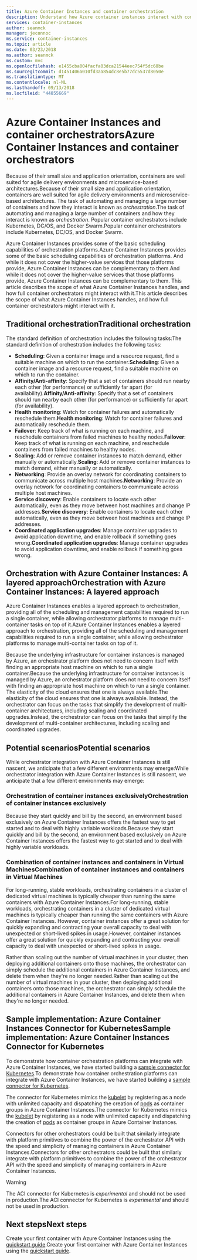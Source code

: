 ```yaml
---
title: Azure Container Instances and container orchestration
description: Understand how Azure container instances interact with container orchestrators.
services: container-instances
author: seanmck
manager: jeconnoc
ms.service: container-instances
ms.topic: article
ms.date: 03/23/2018
ms.author: seanmck
ms.custom: mvc
ms.openlocfilehash: e1455cba004facfa03dca21544eec754f5dc60be
ms.sourcegitcommit: d1451406a010fd3aa854dc8e5b77dc5537d8050e
ms.translationtype: MT
ms.contentlocale: nl-NL
ms.lasthandoff: 09/13/2018
ms.locfileid: "44855669"
---
```

# <a name="azure-container-instances-and-container-orchestrators"></a><span data-ttu-id="c3f4e-103">Azure Container Instances and container orchestrators</span><span class="sxs-lookup"><span data-stu-id="c3f4e-103">Azure Container Instances and container orchestrators</span></span>

<span data-ttu-id="c3f4e-104">Because of their small size and application orientation, containers are well suited for agile delivery environments and microservice-based architectures.</span><span class="sxs-lookup"><span data-stu-id="c3f4e-104">Because of their small size and application orientation, containers are well suited for agile delivery environments and microservice-based architectures.</span></span> <span data-ttu-id="c3f4e-105">The task of automating and managing a large number of containers and how they interact is known as *orchestration*.</span><span class="sxs-lookup"><span data-stu-id="c3f4e-105">The task of automating and managing a large number of containers and how they interact is known as *orchestration*.</span></span> <span data-ttu-id="c3f4e-106">Popular container orchestrators include Kubernetes, DC/OS, and Docker Swarm.</span><span class="sxs-lookup"><span data-stu-id="c3f4e-106">Popular container orchestrators include Kubernetes, DC/OS, and Docker Swarm.</span></span>

<span data-ttu-id="c3f4e-107">Azure Container Instances provides some of the basic scheduling capabilities of orchestration platforms.</span><span class="sxs-lookup"><span data-stu-id="c3f4e-107">Azure Container Instances provides some of the basic scheduling capabilities of orchestration platforms.</span></span> <span data-ttu-id="c3f4e-108">And while it does not cover the higher-value services that those platforms provide, Azure Container Instances can be complementary to them.</span><span class="sxs-lookup"><span data-stu-id="c3f4e-108">And while it does not cover the higher-value services that those platforms provide, Azure Container Instances can be complementary to them.</span></span> <span data-ttu-id="c3f4e-109">This article describes the scope of what Azure Container Instances handles, and how full container orchestrators might interact with it.</span><span class="sxs-lookup"><span data-stu-id="c3f4e-109">This article describes the scope of what Azure Container Instances handles, and how full container orchestrators might interact with it.</span></span>

## <a name="traditional-orchestration"></a><span data-ttu-id="c3f4e-110">Traditional orchestration</span><span class="sxs-lookup"><span data-stu-id="c3f4e-110">Traditional orchestration</span></span>

<span data-ttu-id="c3f4e-111">The standard definition of orchestration includes the following tasks:</span><span class="sxs-lookup"><span data-stu-id="c3f4e-111">The standard definition of orchestration includes the following tasks:</span></span>

- <span data-ttu-id="c3f4e-112">**Scheduling**: Given a container image and a resource request, find a suitable machine on which to run the container.</span><span class="sxs-lookup"><span data-stu-id="c3f4e-112">**Scheduling**: Given a container image and a resource request, find a suitable machine on which to run the container.</span></span>
- <span data-ttu-id="c3f4e-113">**Affinity/Anti-affinity**: Specify that a set of containers should run nearby each other (for performance) or sufficiently far apart (for availability).</span><span class="sxs-lookup"><span data-stu-id="c3f4e-113">**Affinity/Anti-affinity**: Specify that a set of containers should run nearby each other (for performance) or sufficiently far apart (for availability).</span></span>
- <span data-ttu-id="c3f4e-114">**Health monitoring**: Watch for container failures and automatically reschedule them.</span><span class="sxs-lookup"><span data-stu-id="c3f4e-114">**Health monitoring**: Watch for container failures and automatically reschedule them.</span></span>
- <span data-ttu-id="c3f4e-115">**Failover**: Keep track of what is running on each machine, and reschedule containers from failed machines to healthy nodes.</span><span class="sxs-lookup"><span data-stu-id="c3f4e-115">**Failover**: Keep track of what is running on each machine, and reschedule containers from failed machines to healthy nodes.</span></span>
- <span data-ttu-id="c3f4e-116">**Scaling**: Add or remove container instances to match demand, either manually or automatically.</span><span class="sxs-lookup"><span data-stu-id="c3f4e-116">**Scaling**: Add or remove container instances to match demand, either manually or automatically.</span></span>
- <span data-ttu-id="c3f4e-117">**Networking**: Provide an overlay network for coordinating containers to communicate across multiple host machines.</span><span class="sxs-lookup"><span data-stu-id="c3f4e-117">**Networking**: Provide an overlay network for coordinating containers to communicate across multiple host machines.</span></span>
- <span data-ttu-id="c3f4e-118">**Service discovery**: Enable containers to locate each other automatically, even as they move between host machines and change IP addresses.</span><span class="sxs-lookup"><span data-stu-id="c3f4e-118">**Service discovery**: Enable containers to locate each other automatically, even as they move between host machines and change IP addresses.</span></span>
- <span data-ttu-id="c3f4e-119">**Coordinated application upgrades**: Manage container upgrades to avoid application downtime, and enable rollback if something goes wrong.</span><span class="sxs-lookup"><span data-stu-id="c3f4e-119">**Coordinated application upgrades**: Manage container upgrades to avoid application downtime, and enable rollback if something goes wrong.</span></span>

## <a name="orchestration-with-azure-container-instances-a-layered-approach"></a><span data-ttu-id="c3f4e-120">Orchestration with Azure Container Instances: A layered approach</span><span class="sxs-lookup"><span data-stu-id="c3f4e-120">Orchestration with Azure Container Instances: A layered approach</span></span>

<span data-ttu-id="c3f4e-121">Azure Container Instances enables a layered approach to orchestration, providing all of the scheduling and management capabilities required to run a single container, while allowing orchestrator platforms to manage multi-container tasks on top of it.</span><span class="sxs-lookup"><span data-stu-id="c3f4e-121">Azure Container Instances enables a layered approach to orchestration, providing all of the scheduling and management capabilities required to run a single container, while allowing orchestrator platforms to manage multi-container tasks on top of it.</span></span>

<span data-ttu-id="c3f4e-122">Because the underlying infrastructure for container instances is managed by Azure, an orchestrator platform does not need to concern itself with finding an appropriate host machine on which to run a single container.</span><span class="sxs-lookup"><span data-stu-id="c3f4e-122">Because the underlying infrastructure for container instances is managed by Azure, an orchestrator platform does not need to concern itself with finding an appropriate host machine on which to run a single container.</span></span> <span data-ttu-id="c3f4e-123">The elasticity of the cloud ensures that one is always available.</span><span class="sxs-lookup"><span data-stu-id="c3f4e-123">The elasticity of the cloud ensures that one is always available.</span></span> <span data-ttu-id="c3f4e-124">Instead, the orchestrator can focus on the tasks that simplify the development of multi-container architectures, including scaling and coordinated upgrades.</span><span class="sxs-lookup"><span data-stu-id="c3f4e-124">Instead, the orchestrator can focus on the tasks that simplify the development of multi-container architectures, including scaling and coordinated upgrades.</span></span>

## <a name="potential-scenarios"></a><span data-ttu-id="c3f4e-125">Potential scenarios</span><span class="sxs-lookup"><span data-stu-id="c3f4e-125">Potential scenarios</span></span>

<span data-ttu-id="c3f4e-126">While orchestrator integration with Azure Container Instances is still nascent, we anticipate that a few different environments may emerge:</span><span class="sxs-lookup"><span data-stu-id="c3f4e-126">While orchestrator integration with Azure Container Instances is still nascent, we anticipate that a few different environments may emerge:</span></span>

### <a name="orchestration-of-container-instances-exclusively"></a><span data-ttu-id="c3f4e-127">Orchestration of container instances exclusively</span><span class="sxs-lookup"><span data-stu-id="c3f4e-127">Orchestration of container instances exclusively</span></span>

<span data-ttu-id="c3f4e-128">Because they start quickly and bill by the second, an environment based exclusively on Azure Container Instances offers the fastest way to get started and to deal with highly variable workloads.</span><span class="sxs-lookup"><span data-stu-id="c3f4e-128">Because they start quickly and bill by the second, an environment based exclusively on Azure Container Instances offers the fastest way to get started and to deal with highly variable workloads.</span></span>

### <a name="combination-of-container-instances-and-containers-in-virtual-machines"></a><span data-ttu-id="c3f4e-129">Combination of container instances and containers in Virtual Machines</span><span class="sxs-lookup"><span data-stu-id="c3f4e-129">Combination of container instances and containers in Virtual Machines</span></span>

<span data-ttu-id="c3f4e-130">For long-running, stable workloads, orchestrating containers in a cluster of dedicated virtual machines is typically cheaper than running the same containers with Azure Container Instances.</span><span class="sxs-lookup"><span data-stu-id="c3f4e-130">For long-running, stable workloads, orchestrating containers in a cluster of dedicated virtual machines is typically cheaper than running the same containers with Azure Container Instances.</span></span> <span data-ttu-id="c3f4e-131">However, container instances offer a great solution for quickly expanding and contracting your overall capacity to deal with unexpected or short-lived spikes in usage.</span><span class="sxs-lookup"><span data-stu-id="c3f4e-131">However, container instances offer a great solution for quickly expanding and contracting your overall capacity to deal with unexpected or short-lived spikes in usage.</span></span>

<span data-ttu-id="c3f4e-132">Rather than scaling out the number of virtual machines in your cluster, then deploying additional containers onto those machines, the orchestrator can simply schedule the additional containers in Azure Container Instances, and delete them when they're no longer needed.</span><span class="sxs-lookup"><span data-stu-id="c3f4e-132">Rather than scaling out the number of virtual machines in your cluster, then deploying additional containers onto those machines, the orchestrator can simply schedule the additional containers in Azure Container Instances, and delete them when they're no longer needed.</span></span>

## <a name="sample-implementation-azure-container-instances-connector-for-kubernetes"></a><span data-ttu-id="c3f4e-133">Sample implementation: Azure Container Instances Connector for Kubernetes</span><span class="sxs-lookup"><span data-stu-id="c3f4e-133">Sample implementation: Azure Container Instances Connector for Kubernetes</span></span>

<span data-ttu-id="c3f4e-134">To demonstrate how container orchestration platforms can integrate with Azure Container Instances, we have started building a [sample connector for Kubernetes][aci-connector-k8s].</span><span class="sxs-lookup"><span data-stu-id="c3f4e-134">To demonstrate how container orchestration platforms can integrate with Azure Container Instances, we have started building a [sample connector for Kubernetes][aci-connector-k8s].</span></span>

<span data-ttu-id="c3f4e-135">The connector for Kubernetes mimics the [kubelet][kubelet-doc] by registering as a node with unlimited capacity and dispatching the creation of [pods][pod-doc] as container groups in Azure Container Instances.</span><span class="sxs-lookup"><span data-stu-id="c3f4e-135">The connector for Kubernetes mimics the [kubelet][kubelet-doc] by registering as a node with unlimited capacity and dispatching the creation of [pods][pod-doc] as container groups in Azure Container Instances.</span></span>

<span data-ttu-id="c3f4e-136">Connectors for other orchestrators could be built that similarly integrate with platform primitives to combine the power of the orchestrator API with the speed and simplicity of managing containers in Azure Container Instances.</span><span class="sxs-lookup"><span data-stu-id="c3f4e-136">Connectors for other orchestrators could be built that similarly integrate with platform primitives to combine the power of the orchestrator API with the speed and simplicity of managing containers in Azure Container Instances.</span></span>

> [!WARNING]
> <span data-ttu-id="c3f4e-137">The ACI connector for Kubernetes is *experimental* and should not be used in production.</span><span class="sxs-lookup"><span data-stu-id="c3f4e-137">The ACI connector for Kubernetes is *experimental* and should not be used in production.</span></span>

## <a name="next-steps"></a><span data-ttu-id="c3f4e-138">Next steps</span><span class="sxs-lookup"><span data-stu-id="c3f4e-138">Next steps</span></span>

<span data-ttu-id="c3f4e-139">Create your first container with Azure Container Instances using the [quickstart guide](container-instances-quickstart.md).</span><span class="sxs-lookup"><span data-stu-id="c3f4e-139">Create your first container with Azure Container Instances using the [quickstart guide](container-instances-quickstart.md).</span></span>

<!-- IMAGES -->

<!-- LINKS -->
[aci-connector-k8s]: https://github.com/virtual-kubelet/virtual-kubelet/tree/master/providers/azure
[kubelet-doc]: https://kubernetes.io/docs/admin/kubelet/
[pod-doc]: https://kubernetes.io/docs/concepts/workloads/pods/pod/